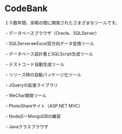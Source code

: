 # CodeBank
１０数年間、余暇の間に開発されたさまざまなツールです。

・データベースブラウザ（Oracle、SQLServer）

・SQLServer<=>Excel双方向データ変換ツール

・データベース設計書とSQLScript生成ツール

・テストコード自動生成ツール

・リリース時の自動パッケージ化ツール

・JQueryの拡張ライブラリ 

・WeChar開発ツール

・PhotoShareサイト（ASP.NET MVC）

・NodejSーMongoDBの練習

・Javaクラスブラウザ


